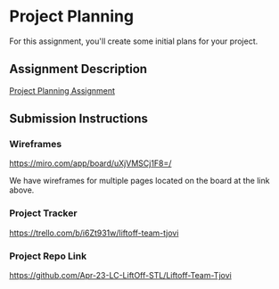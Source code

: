 # Project Planning
For this assignment, you'll create some initial plans for your project.

## Assignment Description
[Project Planning Assignment](https://education.launchcode.org/liftoff/modules/assignments/project-planning)

## Submission Instructions

### Wireframes

https://miro.com/app/board/uXjVMSCj1F8=/

We have wireframes for multiple pages located on the board at the link above. 

### Project Tracker

https://trello.com/b/i6Zt931w/liftoff-team-tjovi

### Project Repo Link

https://github.com/Apr-23-LC-LiftOff-STL/Liftoff-Team-Tjovi

